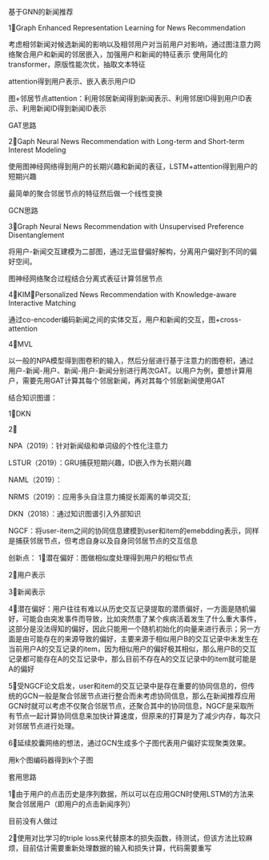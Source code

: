 基于GNN的新闻推荐

1⃣️Graph Enhanced Representation Learning for News Recommendation

考虑相邻新闻对候选新闻的影响以及相邻用户对当前用户对影响，通过图注意力网络聚合用户和新闻的邻居嵌入，加强用户和新闻的特征表示
使用简化的transformer，原版性能次优，抽取文本特征

attention得到用户表示、嵌入表示用户ID

图+邻居节点attention：利用邻居新闻得到新闻表示、利用邻居ID得到用户ID表示、利用新闻ID得到新闻ID表示

GAT思路

2⃣️Gaph Neural News Recommendation with Long-term and Short-term Interest Modeling

使用图神经网络得到用户的长期兴趣和新闻的表征，LSTM+attention得到用户的短期兴趣

最简单的聚合邻居节点的特征然后做一个线性变换

GCN思路

3⃣️Graph Neural News Recommendation with Unsupervised Preference Disentanglement

将用户-新闻交互建模为二部图，通过无监督偏好解构，分离用户偏好到不同的偏好空间。

图神经网络聚合过程结合分离式表征计算邻居节点

4⃣️KIM：Personalized News Recommendation with Knowledge-aware Interactive Matching

通过co-encoder编码新闻之间的实体交互，用户和新闻的交互，图+cross-attention



4⃣️MVL

以一般的NPA模型得到图卷积的输入，然后分层进行基于注意力的图卷积，通过用户-新闻-用户、新闻-用户-新闻分别进行两次GAT。以用户为例，要想计算用户，需要先用GAT计算其每个邻居新闻，再对其每个邻居新闻使用GAT



结合知识图谱：

1⃣️DKN

2⃣️





NPA（2019）：针对新闻级和单词级的个性化注意力

LSTUR（2019）：GRU捕获短期兴趣，ID嵌入作为长期兴趣

NAML（2019）：

NRMS（2019）：应用多头自注意力捕捉长距离的单词交互;

DKN（2018）：通过知识图谱引入外部知识





NGCF：将user-item之间的协同信息建模到user和item的emebdding表示，同样是捕获邻居节点，但考虑自身以及自身同邻居节点的交互信息















创新点：
1⃣️潜在偏好：图做相似度处理得到用户的相似节点

2⃣️用户表示

3⃣️新闻表示

4⃣️潜在偏好：用户往往有难以从历史交互记录提取的潜质偏好，一方面是随机偏好，可能会由突发事件而导致，比如突然患了某个疾病活着发生了什么重大事件，这部分是没法得知的偏好，因此只能用一个随机初始化的向量来进行表示；另一方面是由可能存在的来源导致的偏好，主要来源于相似用户B的交互记录中未发生在当前用户A的交互记录的item，因为相似用户的偏好极其相似，那么用户B的交互记录都可能存在A的交互记录中，那么目前不存在A的交互记录中的item就可能是A的偏好

5⃣️受NGCF论文启发，user和item的交互记录中是存在重要的协同信息的，但传统的GCN一般是聚合邻居节点进行整合而未考虑协同信息，那么在新闻推荐应用GCN时就可以考虑不仅聚合邻居节点，还聚合其中的协同信息，NGCF是采取所有节点一起计算协同信息来加快计算速度，但原来的打算是为了减少内存，每次只对邻居节点进行处理。

6⃣️延续胶囊网络的想法，通过GCN生成多个子图代表用户偏好实现聚类效果。

用k个图编码器得到k个子图







套用思路

1⃣️由于用户的点击历史是序列数据，所以可以在应用GCN时使用LSTM的方法来聚合邻居用户（即用户的点击新闻序列）

目前没有人做过

2⃣️使用对比学习的triple loss来代替原本的损失函数，待测试，但该方法比较麻烦，目前估计需要重新处理数据的输入和损失计算，代码需要重写

